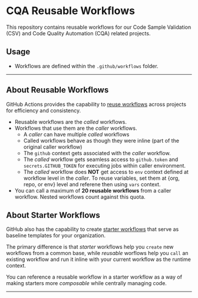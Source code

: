 # CQA Reusable Workflows

This repository contains reusable workflows for our Code Sample Validation (CSV) and Code Quality Automation (CQA) related projects.

## Usage

 * Workflows are defined within the `.github/workflows` folder.

---

## About Reusable Workflows
GitHub Actions provides the capability to [reuse workflows](https://docs.github.com/en/actions/using-workflows/reusing-workflows) across projects for efficiency and consistency. 

* Reusable workflows are the _called_ workflows. 
* Workflows that use them are the _caller_ workflows.
    * A _caller_ can have multiple _called_ workflows 
    * Called workflows behave as though they were inline (part of the original caller workflow)
    * The `github` context gets associated with the _caller_ workflow.
    * The _called_ workflow gets seamless access to `github.token` and `secrets.GITHUB_TOKEN` for executing jobs within caller environment.
    * The _called_ workflow does **NOT** get access to `env` context defined at workflow level in the _caller_. To reuse variables, set them at {org, repo, or env} level and referene then using `vars` context.
 * You can call a maximum of **20 reusable workflows** from a caller workflow. Nested workflows count against this quota.

## About Starter Workflows

GitHub also has the capability to create [starter workflows](https://docs.github.com/en/actions/using-workflows/creating-starter-workflows-for-your-organization) that serve as baseline templates for your organization.

The primary difference is that _starter_ workflows help you `create` new workflows from a common base, while _reusable_ worflows help you `call` an existing workflow and run it inline with your current workflow as the runtime context.

You can reference a reusable workflow in a starter workflow as a way of making starters more _composable_ while centrally managing code.

---